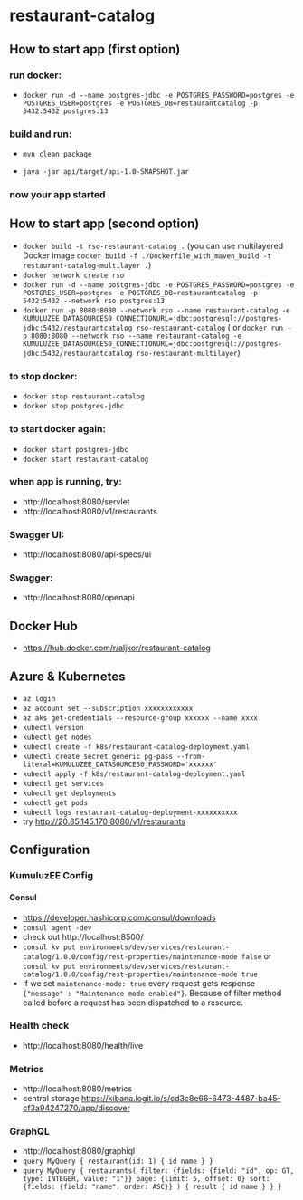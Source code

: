 # restaurant-catalog

## How to start app (first option)

### run docker:

- `docker run -d --name postgres-jdbc -e POSTGRES_PASSWORD=postgres -e POSTGRES_USER=postgres -e POSTGRES_DB=restaurantcatalog -p 5432:5432 postgres:13`

### build and run:

- `mvn clean package`

- `java -jar api/target/api-1.0-SNAPSHOT.jar`

### now your app started

## How to start app (second option)

- `docker build -t rso-restaurant-catalog .` (you can use multilayered Docker
  image `docker build -f ./Dockerfile_with_maven_build -t restaurant-catalog-multilayer .`)
- `docker network create rso`
- `docker run -d --name postgres-jdbc -e POSTGRES_PASSWORD=postgres -e POSTGRES_USER=postgres -e POSTGRES_DB=restaurantcatalog -p 5432:5432 --network rso postgres:13`
- `docker run -p 8080:8080 --network rso --name restaurant-catalog -e KUMULUZEE_DATASOURCES0_CONNECTIONURL=jdbc:postgresql://postgres-jdbc:5432/restaurantcatalog rso-restaurant-catalog` (
  or `docker run -p 8080:8080 --network rso --name restaurant-catalog -e KUMULUZEE_DATASOURCES0_CONNECTIONURL=jdbc:postgresql://postgres-jdbc:5432/restaurantcatalog rso-restaurant-multilayer`)

### to stop docker:

- `docker stop restaurant-catalog`
- `docker stop postgres-jdbc`

### to start docker again:

- `docker start postgres-jdbc`
- `docker start restaurant-catalog`

### when app is running, try:

- http://localhost:8080/servlet
- http://localhost:8080/v1/restaurants

### Swagger UI:

- http://localhost:8080/api-specs/ui

### Swagger:

- http://localhost:8080/openapi

## Docker Hub

- https://hub.docker.com/r/aljkor/restaurant-catalog

## Azure & Kubernetes

- `az login`
- `az account set --subscription xxxxxxxxxxxx`
- `az aks get-credentials --resource-group xxxxxx --name xxxx`
- `kubectl version`
- `kubectl get nodes`
- `kubectl create -f k8s/restaurant-catalog-deployment.yaml`
- `kubectl create secret generic pg-pass --from-literal=KUMULUZEE_DATASOURCES0_PASSWORD='xxxxxx'`
- `kubectl apply -f k8s/restaurant-catalog-deployment.yaml`
- `kubectl get services`
- `kubectl get deployments`
- `kubectl get pods`
- `kubectl logs restaurant-catalog-deployment-xxxxxxxxxx`
- try http://20.85.145.170:8080/v1/restaurants


## Configuration

### KumuluzEE Config
#### Consul
- https://developer.hashicorp.com/consul/downloads
- `consul agent -dev`
- check out http://localhost:8500/
- `consul kv put environments/dev/services/restaurant-catalog/1.0.0/config/rest-properties/maintenance-mode false` or `consul kv put environments/dev/services/restaurant-catalog/1.0.0/config/rest-properties/maintenance-mode true`
- If we set `maintenance-mode: true` every request gets response `{"message" : "Maintenance mode enabled"}`. Because of
filter method called before a request has been dispatched to a resource.

### Health check
- http://localhost:8080/health/live

### Metrics
- http://localhost:8080/metrics
- central storage https://kibana.logit.io/s/cd3c8e66-6473-4487-ba45-cf3a94247270/app/discover

### GraphQL
- http://localhost:8080/graphiql
- `query MyQuery {
  restaurant(id: 1) {
  id
  name
  }
  }`
- `query MyQuery {
  restaurants(
  filter: {fields: {field: "id", op: GT, type: INTEGER, value: "1"}}
  page: {limit: 5, offset: 0}
  sort: {fields: {field: "name", order: ASC}}
  ) {
  result {
  id
  name
  }
  }
  }`
